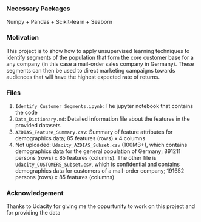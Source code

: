### Necessary Packages
Numpy + Pandas + Scikit-learn + Seaborn

### Motivation
This project is to show how to apply unsupervised learning techniques to identify segments of the population that form the core customer base for a any company (in this case a mail-order sales company in Germany). These segments can then be used to direct marketing campaigns towards audiences that will have the highest expected rate of returns.

### Files
1. `Identify_Customer_Segments.ipynb`: The jupyter notebook that contains the code
2. `Data_Dictionary.md`: Detailed information file about the features in the provided datasets
3. `AZDIAS_Feature_Summary.csv`: Summary of feature attributes for demographics data; 85 features (rows) x 4 columns
4. Not uploaded: `Udacity_AZDIAS_Subset.csv` (100MB+), which contains demographics data for the general population of Germany; 891211 persons (rows) x 85 features (columns). The other file is `Udacity_CUSTOMERS_Subset.csv`, which is confidential and contains demographics data for customers of a mail-order company; 191652 persons (rows) x 85 features (columns)


### Acknowledgement
Thanks to Udacity for giving me the oppurtunity to work on this project and for providing the data
